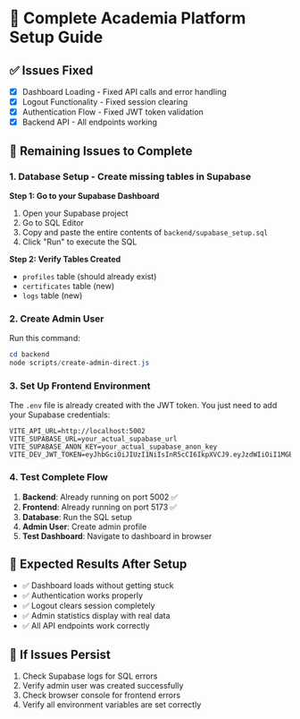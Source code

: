 # 🚀 Complete Academia Platform Setup Guide

## ✅ Issues Fixed

- [x] Dashboard Loading - Fixed API calls and error handling
- [x] Logout Functionality - Fixed session clearing
- [x] Authentication Flow - Fixed JWT token validation
- [x] Backend API - All endpoints working

## 🔧 Remaining Issues to Complete

### 1. **Database Setup** - Create missing tables in Supabase

**Step 1: Go to your Supabase Dashboard**

1. Open your Supabase project
2. Go to SQL Editor
3. Copy and paste the entire contents of `backend/supabase_setup.sql`
4. Click "Run" to execute the SQL

**Step 2: Verify Tables Created**

- `profiles` table (should already exist)
- `certificates` table (new)
- `logs` table (new)

### 2. **Create Admin User**

Run this command:

```powershell
cd backend
node scripts/create-admin-direct.js
```

### 3. **Set Up Frontend Environment**

The `.env` file is already created with the JWT token. You just need to add your Supabase credentials:

```env
VITE_API_URL=http://localhost:5002
VITE_SUPABASE_URL=your_actual_supabase_url
VITE_SUPABASE_ANON_KEY=your_actual_supabase_anon_key
VITE_DEV_JWT_TOKEN=eyJhbGciOiJIUzI1NiIsInR5cCI6IkpXVCJ9.eyJzdWIiOiI1MGExZDI1Ni02OTIwLTRmMWMtYjQ0Ni00ZTQ0YTA4YTRlYzIiLCJpZCI6IjUwYTFkMjU2LTY5MjAtNGYxYy1iNDQ2LTRlNDRhMDhhNGVjMiIsInJvbGUiOiJhZG1pbiIsImVtYWlsIjoiYWRtaW5AYWNhZGVtaWEuY29tIiwiaWF0IjoxNzU4MzA3MDU1LCJleHAiOjE3NTgzOTM0NTV9.9SdEVgiPWQO8vTtgYIc7h6nfQhcOTC4B9W9Z0qGmHzg
```

### 4. **Test Complete Flow**

1. **Backend**: Already running on port 5002 ✅
2. **Frontend**: Already running on port 5173 ✅
3. **Database**: Run the SQL setup
4. **Admin User**: Create admin profile
5. **Test Dashboard**: Navigate to dashboard in browser

## 🎯 Expected Results After Setup

- ✅ Dashboard loads without getting stuck
- ✅ Authentication works properly
- ✅ Logout clears session completely
- ✅ Admin statistics display with real data
- ✅ All API endpoints work correctly

## 🐛 If Issues Persist

1. Check Supabase logs for SQL errors
2. Verify admin user was created successfully
3. Check browser console for frontend errors
4. Verify all environment variables are set correctly
